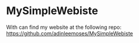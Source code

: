 # MySimpleWebiste

With can find my website at the following repo: 
https://github.com/adinleemoses/MySimpleWebiste
